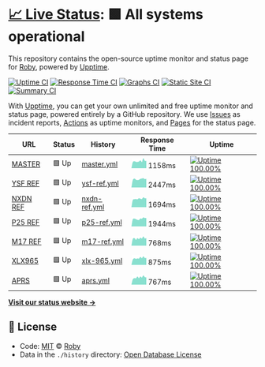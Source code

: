 # [📈 Live Status](https://uptime.hblink.it): <!--live status--> **🟩 All systems operational**

This repository contains the open-source uptime monitor and status page for [Roby](https://uptime.hblink.it), powered by [Upptime](https://github.com/upptime/upptime).

[![Uptime CI](https://github.com/koj-co/upptime/workflows/Uptime%20CI/badge.svg)](https://github.com/koj-co/upptime/actions?query=workflow%3A%22Uptime+CI%22)
[![Response Time CI](https://github.com/koj-co/upptime/workflows/Response%20Time%20CI/badge.svg)](https://github.com/koj-co/upptime/actions?query=workflow%3A%22Response+Time+CI%22)
[![Graphs CI](https://github.com/koj-co/upptime/workflows/Graphs%20CI/badge.svg)](https://github.com/koj-co/upptime/actions?query=workflow%3A%22Graphs+CI%22)
[![Static Site CI](https://github.com/koj-co/upptime/workflows/Static%20Site%20CI/badge.svg)](https://github.com/koj-co/upptime/actions?query=workflow%3A%22Static+Site+CI%22)
[![Summary CI](https://github.com/koj-co/upptime/workflows/Summary%20CI/badge.svg)](https://github.com/koj-co/upptime/actions?query=workflow%3A%22Summary+CI%22)

With [Upptime](https://upptime.js.org), you can get your own unlimited and free uptime monitor and status page, powered entirely by a GitHub repository. We use [Issues](https://github.com/picchiosat/HBLink-Uptime/issues) as incident reports, [Actions](https://github.com/picchiosat/HBLink-Uptime/actions) as uptime monitors, and [Pages](https://uptime.hblink.it) for the status page.

<!--start: status pages-->
<!-- This summary is generated by Upptime (https://github.com/upptime/upptime) -->
<!-- Do not edit this manually, your changes will be overwritten -->

| URL                                  | Status | History                                                                                         | Response Time                                                                  | Uptime                                                                                                                                                                                                           |
| ------------------------------------ | ------ | ----------------------------------------------------------------------------------------------- | ------------------------------------------------------------------------------ | ---------------------------------------------------------------------------------------------------------------------------------------------------------------------------------------------------------------- |
| [MASTER](http://dashboard.hblink.it) | 🟩 Up  | [master.yml](https://github.com/picchiosat/HBLink-Uptime/commits/master/history/master.yml)     | <img alt="Response time graph" src="./graphs/master.png" height="20"> 1158ms   | [![Uptime 100.00%](https://img.shields.io/endpoint?url=https%3A%2F%2Fraw.githubusercontent.com%2Fpicchiosat%2FHBLink-Uptime%2Fmaster%2Fapi%2Fmaster%2Fuptime.json)](https://uptime.hblink.it/history/master)     |
| [YSF REF](https://ysf.hblink.it)     | 🟩 Up  | [ysf-ref.yml](https://github.com/picchiosat/HBLink-Uptime/commits/master/history/ysf-ref.yml)   | <img alt="Response time graph" src="./graphs/ysf-ref.png" height="20"> 2447ms  | [![Uptime 100.00%](https://img.shields.io/endpoint?url=https%3A%2F%2Fraw.githubusercontent.com%2Fpicchiosat%2FHBLink-Uptime%2Fmaster%2Fapi%2Fysf-ref%2Fuptime.json)](https://uptime.hblink.it/history/ysf-ref)   |
| [NXDN REF](https://nxdn.hblink.it)   | 🟩 Up  | [nxdn-ref.yml](https://github.com/picchiosat/HBLink-Uptime/commits/master/history/nxdn-ref.yml) | <img alt="Response time graph" src="./graphs/nxdn-ref.png" height="20"> 1694ms | [![Uptime 100.00%](https://img.shields.io/endpoint?url=https%3A%2F%2Fraw.githubusercontent.com%2Fpicchiosat%2FHBLink-Uptime%2Fmaster%2Fapi%2Fnxdn-ref%2Fuptime.json)](https://uptime.hblink.it/history/nxdn-ref) |
| [P25 REF](https://p25.hblink.it)     | 🟩 Up  | [p25-ref.yml](https://github.com/picchiosat/HBLink-Uptime/commits/master/history/p25-ref.yml)   | <img alt="Response time graph" src="./graphs/p25-ref.png" height="20"> 1944ms  | [![Uptime 100.00%](https://img.shields.io/endpoint?url=https%3A%2F%2Fraw.githubusercontent.com%2Fpicchiosat%2FHBLink-Uptime%2Fmaster%2Fapi%2Fp25-ref%2Fuptime.json)](https://uptime.hblink.it/history/p25-ref)   |
| [M17 REF](https://m17ita.hblink.it)  | 🟩 Up  | [m17-ref.yml](https://github.com/picchiosat/HBLink-Uptime/commits/master/history/m17-ref.yml)   | <img alt="Response time graph" src="./graphs/m17-ref.png" height="20"> 768ms   | [![Uptime 100.00%](https://img.shields.io/endpoint?url=https%3A%2F%2Fraw.githubusercontent.com%2Fpicchiosat%2FHBLink-Uptime%2Fmaster%2Fapi%2Fm17-ref%2Fuptime.json)](https://uptime.hblink.it/history/m17-ref)   |
| [XLX965](https://xlx965.hblink.it)   | 🟩 Up  | [xlx-965.yml](https://github.com/picchiosat/HBLink-Uptime/commits/master/history/xlx-965.yml)   | <img alt="Response time graph" src="./graphs/xlx-965.png" height="20"> 875ms   | [![Uptime 100.00%](https://img.shields.io/endpoint?url=https%3A%2F%2Fraw.githubusercontent.com%2Fpicchiosat%2FHBLink-Uptime%2Fmaster%2Fapi%2Fxlx-965%2Fuptime.json)](https://uptime.hblink.it/history/xlx-965)   |
| [APRS](https://aprs.hblink.it)       | 🟩 Up  | [aprs.yml](https://github.com/picchiosat/HBLink-Uptime/commits/master/history/aprs.yml)         | <img alt="Response time graph" src="./graphs/aprs.png" height="20"> 767ms      | [![Uptime 100.00%](https://img.shields.io/endpoint?url=https%3A%2F%2Fraw.githubusercontent.com%2Fpicchiosat%2FHBLink-Uptime%2Fmaster%2Fapi%2Faprs%2Fuptime.json)](https://uptime.hblink.it/history/aprs)         |

<!--end: status pages-->

[**Visit our status website →**](https://uptime.hblink.it)

## 📄 License

- Code: [MIT](./LICENSE) © [Roby](https://uptime.hblink.it)
- Data in the `./history` directory: [Open Database License](https://opendatacommons.org/licenses/odbl/1-0/)
